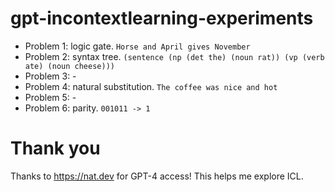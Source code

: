 # gpt-incontextlearning-experiments

* Problem 1: logic gate. `Horse and April gives November`
* Problem 2: syntax tree. `(sentence (np (det the) (noun rat)) (vp (verb ate) (noun cheese)))`
* Problem 3: -
* Problem 4: natural substitution. `The coffee was nice and hot`
* Problem 5: -
* Problem 6: parity. `001011 -> 1`

# Thank you

Thanks to https://nat.dev for GPT-4 access! This helps me explore ICL.
